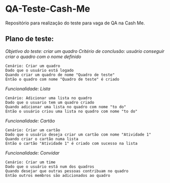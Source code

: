 # QA-Teste-Cash-Me
Repositório para realização do teste para vaga de QA na Cash Me.

## Plano de teste:

*Objetivo do teste: criar um quadro*
*Critério de conclusão: usuário conseguir criar o quadro com o nome definido*
```
Cenário: Criar um quadro
Dado que o usuário está logado
Quando criar um quadro de nome "Quadro de teste"
Então o quadro com nome "Quadro de teste" é criado

```

*Funcionalidade: Lista*

```
Cenário: Adicionar uma lista no quadro
Dado que o usuario tem um quadro criado 
Quando adicionar uma lista no quadro com nome "to do"
Então o usuário criou uma lista no quadro com nome "to do"

```
*Funcionalidade: Cartão*

```
Cenário: Criar um cartão
Dado que o usuário deseja criar um cartão com nome "Atividade 1"
Quando criar o cartão numa lista
Então o cartão "Atividade 1" é criado com sucesso na lista 

```

*Funcionalidade: Convidar*

```
Cenário: Criar um time
Dado que o usuário está num dos quadros
Quando desejar que outras pessoas contribuam no quadro
Então outros membros são adicionados ao quadro

```


